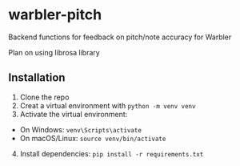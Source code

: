 # warbler-pitch
Backend functions for feedback on pitch/note accuracy for Warbler

Plan on using librosa library 

## Installation
1. Clone the repo
2. Creat a virtual environment with `python -m venv venv`
3. Activate the virtual environment:
- On Windows:
  `venv\Scripts\activate`
- On macOS/Linux:
  `source venv/bin/activate`
4. Install dependencies:
`pip install -r requirements.txt`
